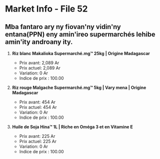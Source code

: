 # Market Info - File 52

## Mba fantaro ary ny fiovan'ny vidin'ny entana(PPN) eny amin'ireo supermarchés lehibe amin'ity androany ity.

1. **Riz blanc Makalioka Supermarché.mg™ 25kg | Origine Madagascar**
   - Prix avant: 2,089 Ar
   - Prix actuel: 2,089 Ar
   - Variation: 0 Ar
   - Indice de prix : 100.00

2. **Riz rouge Malgache Supermarché.mg™ 5kg | Vary mena | Origine Madagascar**
   - Prix avant: 454 Ar
   - Prix actuel: 454 Ar
   - Variation: 0 Ar
   - Indice de prix : 100.00

3. **Huile de Soja Hina™ 1L | Riche en Oméga 3 et en Vitamine E**
   - Prix avant: 225 Ar
   - Prix actuel: 225 Ar
   - Variation: 0 Ar
   - Indice de prix : 100.00

